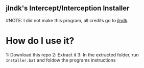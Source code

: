 jlndk's Intercept/Interception Installer
-
#NOTE: I did not make this program, all credits go to [jlndk](https://github.com/jlndk).

# How do I use it?

1: Download this repo
2: Extract it
3: In the extracted folder, run `Installer.bat` and foldow the programs instructions
